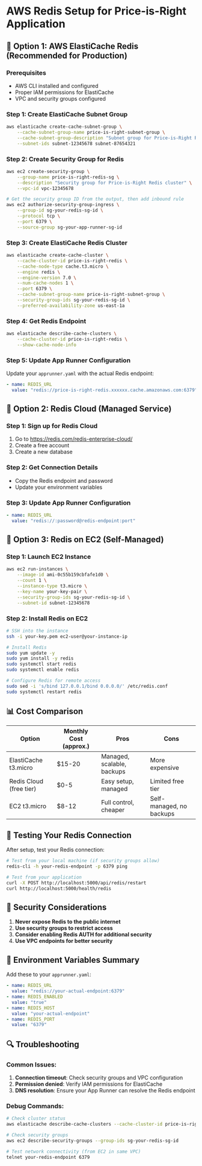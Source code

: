 # AWS Redis Setup for Price-is-Right Application

## 🚀 Option 1: AWS ElastiCache Redis (Recommended for Production)

### Prerequisites
- AWS CLI installed and configured
- Proper IAM permissions for ElastiCache
- VPC and security groups configured

### Step 1: Create ElastiCache Subnet Group
```bash
aws elasticache create-cache-subnet-group \
    --cache-subnet-group-name price-is-right-subnet-group \
    --cache-subnet-group-description "Subnet group for Price-is-Right Redis" \
    --subnet-ids subnet-12345678 subnet-87654321
```

### Step 2: Create Security Group for Redis
```bash
aws ec2 create-security-group \
    --group-name price-is-right-redis-sg \
    --description "Security group for Price-is-Right Redis cluster" \
    --vpc-id vpc-12345678

# Get the security group ID from the output, then add inbound rule
aws ec2 authorize-security-group-ingress \
    --group-id sg-your-redis-sg-id \
    --protocol tcp \
    --port 6379 \
    --source-group sg-your-app-runner-sg-id
```

### Step 3: Create ElastiCache Redis Cluster
```bash
aws elasticache create-cache-cluster \
    --cache-cluster-id price-is-right-redis \
    --cache-node-type cache.t3.micro \
    --engine redis \
    --engine-version 7.0 \
    --num-cache-nodes 1 \
    --port 6379 \
    --cache-subnet-group-name price-is-right-subnet-group \
    --security-group-ids sg-your-redis-sg-id \
    --preferred-availability-zone us-east-1a
```

### Step 4: Get Redis Endpoint
```bash
aws elasticache describe-cache-clusters \
    --cache-cluster-id price-is-right-redis \
    --show-cache-node-info
```

### Step 5: Update App Runner Configuration
Update your `apprunner.yaml` with the actual Redis endpoint:
```yaml
- name: REDIS_URL
  value: "redis://price-is-right-redis.xxxxxx.cache.amazonaws.com:6379"
```

## 🔄 Option 2: Redis Cloud (Managed Service)

### Step 1: Sign up for Redis Cloud
1. Go to https://redis.com/redis-enterprise-cloud/
2. Create a free account
3. Create a new database

### Step 2: Get Connection Details
- Copy the Redis endpoint and password
- Update your environment variables

### Step 3: Update App Runner Configuration
```yaml
- name: REDIS_URL
  value: "redis://:password@redis-endpoint:port"
```

## 🐳 Option 3: Redis on EC2 (Self-Managed)

### Step 1: Launch EC2 Instance
```bash
aws ec2 run-instances \
    --image-id ami-0c55b159cbfafe1d0 \
    --count 1 \
    --instance-type t3.micro \
    --key-name your-key-pair \
    --security-group-ids sg-your-redis-sg-id \
    --subnet-id subnet-12345678
```

### Step 2: Install Redis on EC2
```bash
# SSH into the instance
ssh -i your-key.pem ec2-user@your-instance-ip

# Install Redis
sudo yum update -y
sudo yum install -y redis
sudo systemctl start redis
sudo systemctl enable redis

# Configure Redis for remote access
sudo sed -i 's/bind 127.0.0.1/bind 0.0.0.0/' /etc/redis.conf
sudo systemctl restart redis
```

## 📊 Cost Comparison

| Option | Monthly Cost (approx.) | Pros | Cons |
|--------|----------------------|------|------|
| ElastiCache t3.micro | $15-20 | Managed, scalable, backups | More expensive |
| Redis Cloud (free tier) | $0-5 | Easy setup, managed | Limited free tier |
| EC2 t3.micro | $8-12 | Full control, cheaper | Self-managed, no backups |

## 🔧 Testing Your Redis Connection

After setup, test your Redis connection:

```bash
# Test from your local machine (if security groups allow)
redis-cli -h your-redis-endpoint -p 6379 ping

# Test from your application
curl -X POST http://localhost:5000/api/redis/restart
curl http://localhost:5000/health/redis
```

## 🚨 Security Considerations

1. **Never expose Redis to the public internet**
2. **Use security groups to restrict access**
3. **Consider enabling Redis AUTH for additional security**
4. **Use VPC endpoints for better security**

## 📝 Environment Variables Summary

Add these to your `apprunner.yaml`:
```yaml
- name: REDIS_URL
  value: "redis://your-actual-endpoint:6379"
- name: REDIS_ENABLED
  value: "true"
- name: REDIS_HOST
  value: "your-actual-endpoint"
- name: REDIS_PORT
  value: "6379"
```

## 🔍 Troubleshooting

### Common Issues:
1. **Connection timeout**: Check security groups and VPC configuration
2. **Permission denied**: Verify IAM permissions for ElastiCache
3. **DNS resolution**: Ensure your App Runner can resolve the Redis endpoint

### Debug Commands:
```bash
# Check cluster status
aws elasticache describe-cache-clusters --cache-cluster-id price-is-right-redis

# Check security groups
aws ec2 describe-security-groups --group-ids sg-your-redis-sg-id

# Test network connectivity (from EC2 in same VPC)
telnet your-redis-endpoint 6379
```
